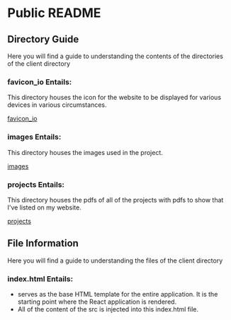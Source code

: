 # Public README

## Directory Guide
Here you will find a guide to understanding the contents of the directories of the client directory

### favicon_io Entails: 
This directory houses the icon for the website to be displayed for various devices in various circumstances.

[favicon_io](./favicon_io)

### images Entails: 
This directory houses the images used in the project.

[images](./images)

### projects Entails: 
This directory houses the pdfs of all of the projects with pdfs to show that I've listed on my website.

[projects](./projects)

## File Information 
Here you will find a guide to understanding the files of the client directory

### index.html Entails:
* serves as the base HTML template for the entire application. It is the starting point where the React application is rendered.
* All of the content of the src is injected into this index.html file.